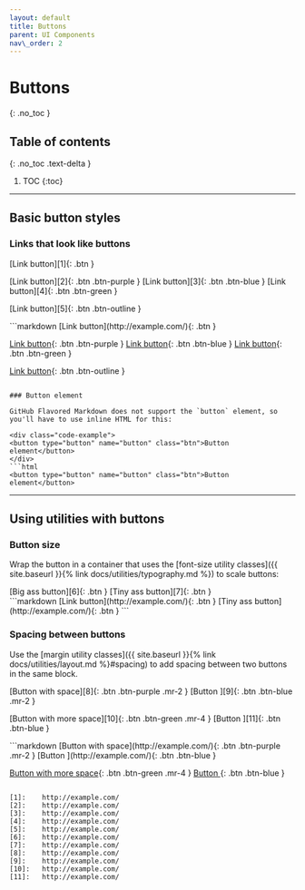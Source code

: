 ```yaml
---
layout: default
title: Buttons
parent: UI Components
nav\_order: 2
---
```


# Buttons
{: .no\_toc }

## Table of contents
{: .no\_toc .text-delta }

1. TOC
{:toc}

---

## Basic button styles

### Links that look like buttons

<div class="code-example" markdown="1">
[Link button][1]{: .btn }

[Link button][2]{: .btn .btn-purple }
[Link button][3]{: .btn .btn-blue }
[Link button][4]{: .btn .btn-green }

[Link button][5]{: .btn .btn-outline }
</div>
```markdown
[Link button](http://example.com/){: .btn }

[Link button](http://example.com/){: .btn .btn-purple }
[Link button](http://example.com/){: .btn .btn-blue }
[Link button](http://example.com/){: .btn .btn-green }

[Link button](http://example.com/){: .btn .btn-outline }
```

### Button element

GitHub Flavored Markdown does not support the `button` element, so you'll have to use inline HTML for this:

<div class="code-example">
<button type="button" name="button" class="btn">Button element</button>
</div>
```html
<button type="button" name="button" class="btn">Button element</button>
```

---

## Using utilities with buttons

### Button size

Wrap the button in a container that uses the [font-size utility classes]({{ site.baseurl }}{% link docs/utilities/typography.md %}) to scale buttons:

<div class="code-example" markdown="1">
<span class="fs-6">
[Big ass button][6]{: .btn }
</span>

<span class="fs-3">
[Tiny ass button][7]{: .btn }
</span>
</div>
```markdown
<span class="fs-8">
[Link button](http://example.com/){: .btn }
</span>

<span class="fs-3">
[Tiny ass button](http://example.com/){: .btn }
</span>
```

### Spacing between buttons

Use the [margin utility classes]({{ site.baseurl }}{% link docs/utilities/layout.md %}#spacing) to add spacing between two buttons in the same block.

<div class="code-example" markdown="1">
[Button with space][8]{: .btn .btn-purple .mr-2 }
[Button ][9]{: .btn .btn-blue .mr-2 }

[Button with more space][10]{: .btn .btn-green .mr-4 }
[Button ][11]{: .btn .btn-blue }
</div>
```markdown
[Button with space](http://example.com/){: .btn .btn-purple .mr-2 }
[Button ](http://example.com/){: .btn .btn-blue }

[Button with more space](http://example.com/){: .btn .btn-green .mr-4 }
[Button ](http://example.com/){: .btn .btn-blue }
```

[1]:	http://example.com/
[2]:	http://example.com/
[3]:	http://example.com/
[4]:	http://example.com/
[5]:	http://example.com/
[6]:	http://example.com/
[7]:	http://example.com/
[8]:	http://example.com/
[9]:	http://example.com/
[10]:	http://example.com/
[11]:	http://example.com/